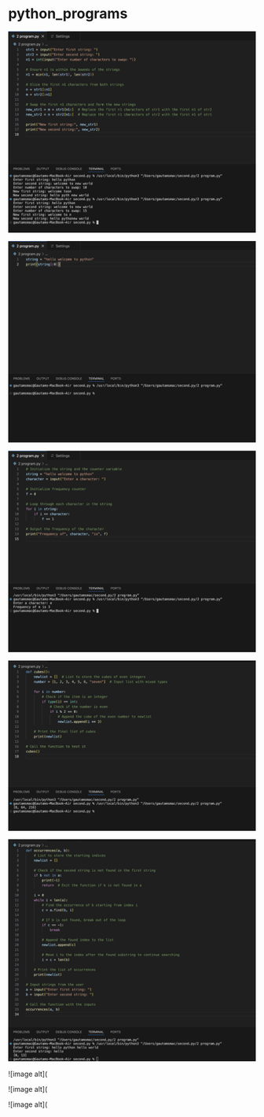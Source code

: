 # python_programs

![image alt](https://github.com/Gautam-io-dev/python_programs/blob/91920a17145fffdb4420d308607884d71798d759/PROGRAM%203.png)

![image alt](https://github.com/Gautam-io-dev/python_programs/blob/a24a593ab14e4ef5ae84b1209a880db667881908/PROGRAM%204.png)

![image alt](https://github.com/Gautam-io-dev/python_programs/blob/8246a791ffd04ccd114056b66968064ff238db0a/PROGRAM%206.png)

![image alt](https://github.com/Gautam-io-dev/python_programs/blob/754fc88a21a956be7c241ab0526ac37952013c21/PROGRAM1.png)

![image alt](https://github.com/Gautam-io-dev/python_programs/blob/102532c0f1e30e851c8cae1e617bb76c61c149ca/PROGRAM3%202.png)

![image alt](

![image alt](

![image alt](
